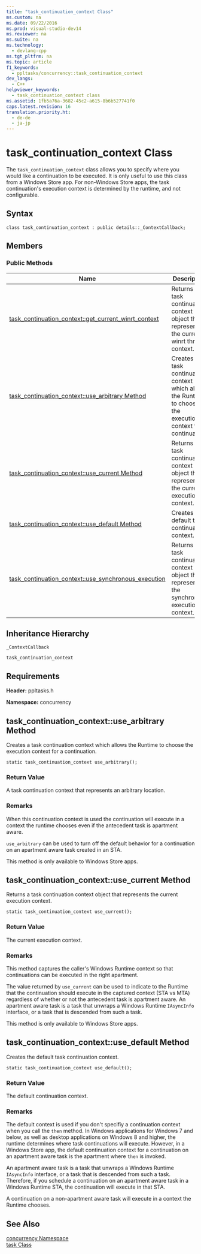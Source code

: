 ```yaml
---
title: "task_continuation_context Class"
ms.custom: na
ms.date: 09/22/2016
ms.prod: visual-studio-dev14
ms.reviewer: na
ms.suite: na
ms.technology: 
  - devlang-cpp
ms.tgt_pltfrm: na
ms.topic: article
f1_keywords: 
  - ppltasks/concurrency::task_continuation_context
dev_langs: 
  - C++
helpviewer_keywords: 
  - task_continuation_context class
ms.assetid: 1fb5a76a-3682-45c2-a615-8b6b527741f0
caps.latest.revision: 16
translation.priority.ht: 
  - de-de
  - ja-jp
---
```

# task_continuation_context Class
The             `task_continuation_context` class allows you to specify where you would like a continuation to be executed. It is only useful to use this class from a Windows Store app. For non-Windows Store apps, the task continuation's execution context is determined by the runtime, and not configurable.  
  
## Syntax  
  
```  
class task_continuation_context : public details::_ContextCallback;  
```  
  
## Members  
  
### Public Methods  
  
|Name|Description|  
|----------|-----------------|  
|[task_continuation_context::get_current_winrt_context](../vs140/task_continuation_context--get_current_winrt_context-method.md)|Returns a task continuation context object that represents the current winrt thread context.|  
|[task_continuation_context::use_arbitrary Method](#task_continuation_context__use_arbitrary_method)|Creates a task continuation context which allows the Runtime to choose the execution context for a continuation.|  
|[task_continuation_context::use_current Method](#task_continuation_context__use_current_method)|Returns a task continuation context object that represents the current execution context.|  
|[task_continuation_context::use_default Method](#task_continuation_context__use_default_method)|Creates the default task continuation context.|  
|[task_continuation_context::use_synchronous_execution](../vs140/task_continuation_context--use_synchronous_execution-method.md)|Returns a task continuation context object that represents the synchronous execution context.|  
  
## Inheritance Hierarchy  
 `_ContextCallback`  
  
 `task_continuation_context`  
  
## Requirements  
 **Header:** ppltasks.h  
  
 **Namespace:** concurrency  
  
##  <a name="task_continuation_context__use_arbitrary_method"></a>  task_continuation_context::use_arbitrary Method  
 Creates a task continuation context which allows the Runtime to choose the execution context for a continuation.  
  
```  
static task_continuation_context use_arbitrary();  
```  
  
### Return Value  
 A task continuation context that represents an arbitrary location.  
  
### Remarks  
 When this continuation context is used the continuation will execute in a context the runtime chooses even if the antecedent task is apartment aware.  
  
 `use_arbitrary` can be used to turn off the default behavior for a continuation on an apartment aware task created in an STA.  
  
 This method is only available to Windows Store apps.  
  
##  <a name="task_continuation_context__use_current_method"></a>  task_continuation_context::use_current Method  
 Returns a task continuation context object that represents the current execution context.  
  
```  
static task_continuation_context use_current();  
```  
  
### Return Value  
 The current execution context.  
  
### Remarks  
 This method captures the caller's Windows Runtime context so that continuations can be executed in the right apartment.  
  
 The value returned by                         `use_current` can be used to indicate to the Runtime that the continuation should execute in the captured context (STA vs MTA) regardless of whether or not the antecedent task is apartment aware. An apartment aware task is a task that unwraps a Windows Runtime                         `IAsyncInfo` interface, or a task that is descended from such a task.  
  
 This method is only available to Windows Store apps.  
  
##  <a name="task_continuation_context__use_default_method"></a>  task_continuation_context::use_default Method  
 Creates the default task continuation context.  
  
```  
static task_continuation_context use_default();  
```  
  
### Return Value  
 The default continuation context.  
  
### Remarks  
 The default context is used if you don't specifiy a continuation context when you call the                         `then` method. In Windows applications for Windows 7 and below, as well as desktop applications on Windows 8 and higher, the runtime determines where task continuations will execute. However, in a Windows Store app, the default continuation context for a continuation on an apartment aware task is the apartment where                         `then` is invoked.  
  
 An apartment aware task is a task that unwraps a Windows Runtime                         `IAsyncInfo` interface, or a task that is descended from such a task. Therefore, if you schedule a continuation on an apartment aware task in a Windows Runtime STA, the continuation will execute in that STA.  
  
 A continuation on a non-apartment aware task will execute in a context the Runtime chooses.  
  
## See Also  
 [concurrency Namespace](../vs140/concurrency-namespace.md)   
 [task Class](assetId:///5389e8a5-5038-40b6-844a-55e9b58ad35f)